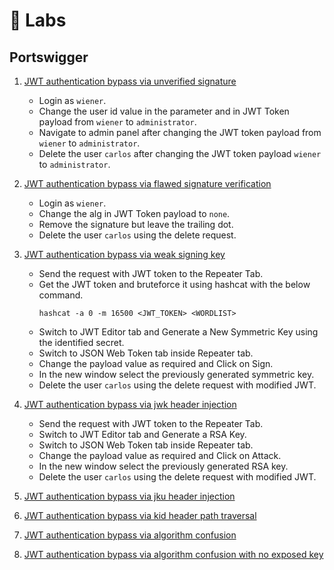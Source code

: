 # 🧪 Labs

## Portswigger

1.  [JWT authentication bypass via unverified signature](https://portswigger.net/web-security/jwt/lab-jwt-authentication-bypass-via-unverified-signature)
    - Login as `wiener`.
    - Change the user id value in the parameter and in JWT Token payload from `wiener` to `administrator`.
    - Navigate to admin panel after changing the JWT token payload from `wiener` to `administrator`.
    - Delete the user `carlos` after changing the JWT token payload `wiener` to `administrator`.

2.  [JWT authentication bypass via flawed signature verification](https://portswigger.net/web-security/jwt/lab-jwt-authentication-bypass-via-flawed-signature-verification)
    - Login as `wiener`.
    - Change the alg in JWT Token payload to `none`.
    - Remove the signature but leave the trailing dot.
    - Delete the user `carlos` using the delete request.

3.  [JWT authentication bypass via weak signing key](https://portswigger.net/web-security/jwt/lab-jwt-authentication-bypass-via-weak-signing-key)
    - Send the request with JWT token to the Repeater Tab.
    - Get the JWT token and bruteforce it using hashcat with the below command.
        ```
        hashcat -a 0 -m 16500 <JWT_TOKEN> <WORDLIST>
        ```
    - Switch to JWT Editor tab and Generate a New Symmetric Key using the identified secret.
    - Switch to JSON Web Token tab inside Repeater tab.
    - Change the payload value as required and Click on Sign.
    - In the new window select the previously generated symmetric key.
    - Delete the user `carlos` using the delete request with modified JWT.

4.  [JWT authentication bypass via jwk header injection](https://portswigger.net/web-security/jwt/lab-jwt-authentication-bypass-via-jwk-header-injection)
    - Send the request with JWT token to the Repeater Tab.
    - Switch to JWT Editor tab and Generate a RSA Key.
    - Switch to JSON Web Token tab inside Repeater tab.
    - Change the payload value as required and Click on Attack.
    - In the new window select the previously generated RSA key.
    - Delete the user `carlos` using the delete request with modified JWT.


5.  [JWT authentication bypass via jku header injection](https://portswigger.net/web-security/jwt/lab-jwt-authentication-bypass-via-jku-header-injection)

6.  [JWT authentication bypass via kid header path traversal](https://portswigger.net/web-security/jwt/lab-jwt-authentication-bypass-via-kid-header-path-traversal)

7.  [JWT authentication bypass via algorithm confusion](https://portswigger.net/web-security/jwt/algorithm-confusion/lab-jwt-authentication-bypass-via-algorithm-confusion)

8.  [JWT authentication bypass via algorithm confusion with no exposed key](https://portswigger.net/web-security/jwt/algorithm-confusion/lab-jwt-authentication-bypass-via-algorithm-confusion-with-no-exposed-key)
